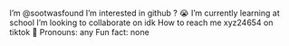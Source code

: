 I’m @sootwasfound
I’m interested in github ? 😭 
I’m currently learning at school 
I’m looking to collaborate on idk
How to reach me xyz24654 on tiktok 🙂
Pronouns: any
Fun fact: none

<!---
sootwasfound/sootwasfound is a ✨ special ✨ repository because its `README.md` (this file) appears on your GitHub profile.
You can click the Preview link to take a look at your changes.
--->
